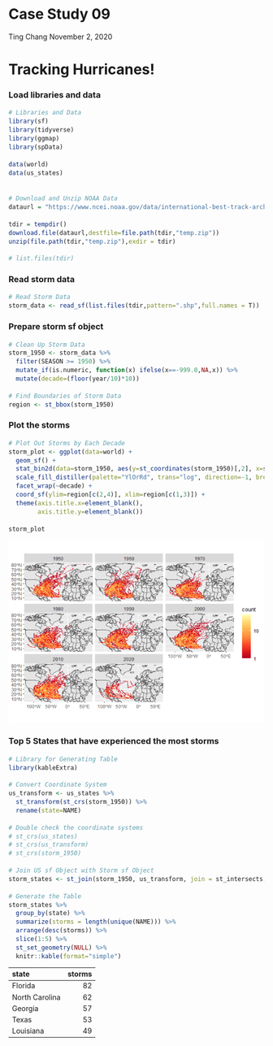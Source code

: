 Case Study 09
================
Ting Chang
November 2, 2020

# Tracking Hurricanes!

### Load libraries and data

``` r
# Libraries and Data
library(sf)
library(tidyverse)
library(ggmap)
library(spData)

data(world)
data(us_states)


# Download and Unzip NOAA Data
dataurl = "https://www.ncei.noaa.gov/data/international-best-track-archive-for-climate-stewardship-ibtracs/v04r00/access/shapefile/IBTrACS.NA.list.v04r00.points.zip"

tdir = tempdir()
download.file(dataurl,destfile=file.path(tdir,"temp.zip"))
unzip(file.path(tdir,"temp.zip"),exdir = tdir)

# list.files(tdir)
```

### Read storm data

``` r
# Read Storm Data
storm_data <- read_sf(list.files(tdir,pattern=".shp",full.names = T))
```

### Prepare storm sf object

``` r
# Clean Up Storm Data
storm_1950 <- storm_data %>%
  filter(SEASON >= 1950) %>%
  mutate_if(is.numeric, function(x) ifelse(x==-999.0,NA,x)) %>%
  mutate(decade=(floor(year/10)*10))

# Find Boundaries of Storm Data
region <- st_bbox(storm_1950)
```

### Plot the storms

``` r
# Plot Out Storms by Each Decade
storm_plot <- ggplot(data=world) +
  geom_sf() +
  stat_bin2d(data=storm_1950, aes(y=st_coordinates(storm_1950)[,2], x=st_coordinates(storm_1950)[,1]),bins=100) +
  scale_fill_distiller(palette="YlOrRd", trans="log", direction=-1, breaks = c(1,10,100,1000)) +
  facet_wrap(~decade) +
  coord_sf(ylim=region[c(2,4)], xlim=region[c(1,3)]) +
  theme(axis.title.x=element_blank(),
        axis.title.y=element_blank())

storm_plot
```

![](case_study_09_files/figure-gfm/plot-1.png)<!-- -->

### Top 5 States that have experienced the most storms

``` r
# Library for Generating Table
library(kableExtra)

# Convert Coordinate System
us_transform <- us_states %>%
  st_transform(st_crs(storm_1950)) %>%
  rename(state=NAME)

# Double check the coordinate systems
# st_crs(us_states)
# st_crs(us_transform)
# st_crs(storm_1950)

# Join US sf Object with Storm sf Object
storm_states <- st_join(storm_1950, us_transform, join = st_intersects, left = F)

# Generate the Table
storm_states %>%
  group_by(state) %>%
  summarize(storms = length(unique(NAME))) %>%
  arrange(desc(storms)) %>%
  slice(1:5) %>%
  st_set_geometry(NULL) %>%
  knitr::kable(format="simple")
```

| state          | storms |
|:---------------|-------:|
| Florida        |     82 |
| North Carolina |     62 |
| Georgia        |     57 |
| Texas          |     53 |
| Louisiana      |     49 |

